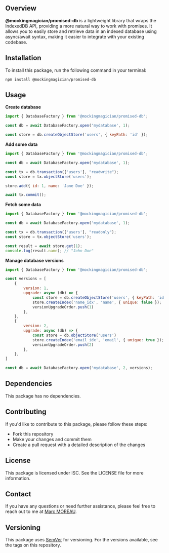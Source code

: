 **Overview**
----------

**@mockingmagician/promised-db** is a lightweight library that wraps the IndexedDB API, providing a more natural way to work with promises. It allows you to easily store and retrieve data in an indexed database using async/await syntax, making it easier to integrate with your existing codebase.

**Installation**
--------------

To install this package, run the following command in your terminal:

```
npm install @mockingmagician/promised-db
```

**Usage**
---------

**Create database**
```javascript
import { DatabaseFactory } from '@mockingmagician/promised-db';

const db = await DatabaseFactory.open('mydatabase', 1);

const store = db.createObjectStore('users', { keyPath: 'id' });
```

**Add some data**
```javascript
import { DatabaseFactory } from '@mockingmagician/promised-db';

const db = await DatabaseFactory.open('mydatabase', 1);

const tx = db.transaction(['users'], "readwrite");
const store = tx.objectStore('users');

store.add({ id: 1, name: 'Jane Doe' });

await tx.commit();
```

**Fetch some data**
```javascript
import { DatabaseFactory } from '@mockingmagician/promised-db';

const db = await DatabaseFactory.open('mydatabase', 1);

const tx = db.transaction(['users'], "readonly");
const store = tx.objectStore('users');

const result = await store.get(1);
console.log(result.name); // "John Doe"
```

**Manage database versions**
```javascript
import { DatabaseFactory } from '@mockingmagician/promised-db';

const versions = [
    {
        version: 1,
        upgrade: async (db) => {
            const store = db.createObjectStore('users', { keyPath: 'id' });
            store.createIndex('name_idx', 'name', { unique: false });
            versionUpgradeOrder.push(1)
        },
    },
    {
        version: 2,
        upgrade: async (db) => {
            const store = db.objectStore('users')
            store.createIndex('email_idx', 'email', { unique: true });
            versionUpgradeOrder.push(2)
        },
    },
]

const db = await DatabaseFactory.open('mydatabase', 2, versions);
```

**Dependencies**
-------------

This package has no dependencies.

**Contributing**
------------

If you'd like to contribute to this package, please follow these steps:

* Fork this repository
* Make your changes and commit them
* Create a pull request with a detailed description of the changes

**License**
---------

This package is licensed under ISC. See the LICENSE file for more information.

**Contact**
----------

If you have any questions or need further assistance, please feel free to reach out to me at [Marc MOREAU](mailto:moreau.marc.web@gmail.com).

**Versioning**
------------

This package uses [SemVer](https://semver.org/) for versioning. For the versions available, see the tags on this repository.

